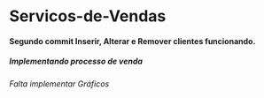 # Servicos-de-Vendas
#### Segundo commit Inserir, Alterar e Remover clientes funcionando. ##
##### Implementando processo de venda
###### Falta implementar Gráficos
